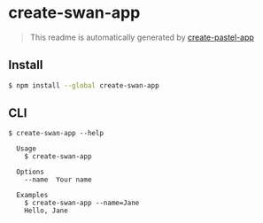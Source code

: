 # create-swan-app

> This readme is automatically generated by [create-pastel-app](https://github.com/vadimdemedes/create-pastel-app)

## Install

```bash
$ npm install --global create-swan-app
```

## CLI

```
$ create-swan-app --help

  Usage
    $ create-swan-app

  Options
    --name  Your name

  Examples
    $ create-swan-app --name=Jane
    Hello, Jane
```
